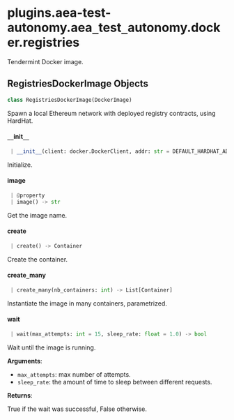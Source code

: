 <a name="plugins.aea-test-autonomy.aea_test_autonomy.docker.registries"></a>
# plugins.aea-test-autonomy.aea`_`test`_`autonomy.docker.registries

Tendermint Docker image.

<a name="plugins.aea-test-autonomy.aea_test_autonomy.docker.registries.RegistriesDockerImage"></a>
## RegistriesDockerImage Objects

```python
class RegistriesDockerImage(DockerImage)
```

Spawn a local Ethereum network with deployed registry contracts, using HardHat.

<a name="plugins.aea-test-autonomy.aea_test_autonomy.docker.registries.RegistriesDockerImage.__init__"></a>
#### `__`init`__`

```python
 | __init__(client: docker.DockerClient, addr: str = DEFAULT_HARDHAT_ADDR, port: int = DEFAULT_HARDHAT_PORT, env_vars: Optional[Dict] = None)
```

Initialize.

<a name="plugins.aea-test-autonomy.aea_test_autonomy.docker.registries.RegistriesDockerImage.image"></a>
#### image

```python
 | @property
 | image() -> str
```

Get the image name.

<a name="plugins.aea-test-autonomy.aea_test_autonomy.docker.registries.RegistriesDockerImage.create"></a>
#### create

```python
 | create() -> Container
```

Create the container.

<a name="plugins.aea-test-autonomy.aea_test_autonomy.docker.registries.RegistriesDockerImage.create_many"></a>
#### create`_`many

```python
 | create_many(nb_containers: int) -> List[Container]
```

Instantiate the image in many containers, parametrized.

<a name="plugins.aea-test-autonomy.aea_test_autonomy.docker.registries.RegistriesDockerImage.wait"></a>
#### wait

```python
 | wait(max_attempts: int = 15, sleep_rate: float = 1.0) -> bool
```

Wait until the image is running.

**Arguments**:

- `max_attempts`: max number of attempts.
- `sleep_rate`: the amount of time to sleep between different requests.

**Returns**:

True if the wait was successful, False otherwise.

